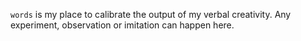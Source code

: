 `words` is my place to calibrate the output of my verbal creativity. Any experiment, observation or imitation can happen here.
